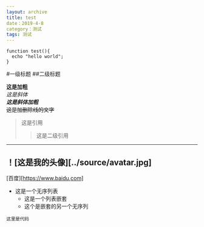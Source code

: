 ```yaml
---
layout: archive
title: test
date：2019-4-8
category：测试
tags: 测试
---
```


```
function test(){
  echo "hello world";
}

```

#一级标题
##二级标题

**这是加粗**  
*这是斜体*  
***这是斜体加粗***  
~~这是加删除线的文字~~
>这是引用
>> 这是二级引用
---
！[这是我的头像][../source/avatar.jpg]
---
[百度][https://www.baidu,com]
* 这是一个无序列表
   * 这是一个列表嵌套
   *  这个是嵌套的另一个无序列
   
```
这里是代码
```
 
   
